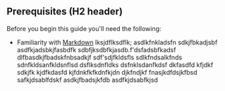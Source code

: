 ## Prerequisites (H2 header)

Before you begin this guide you'll need the following:

- Familiarity with [Markdown](${PRIVATE_LINK_1})
lksjdflksdflk;
asdlkfnkladsfn
sdkjfbkadjsbf
asdfkjadsbkjfasbdfk
sdbfjksdbfkjasdb.f'dsfadsbfkadsf
dlfbasdkjfbadskfnbsadkjf
sdf'sdjfkldsfls
sdlkfndsalkfnds
sdnfkldsanfkldsnflsd
dsflksdnfldks
dsfnklsdanfkdsf
dkfasdfd
kfjdkf
sdkjfk
kjdfkdasfd
kjfdnkfkfkdnfkjdn
djkfndjkf
fnasjkdfdsjkfbsd
safkjdsablfdskf
asdkjfbadsjkfdb
asdfkjdsabfkjsd